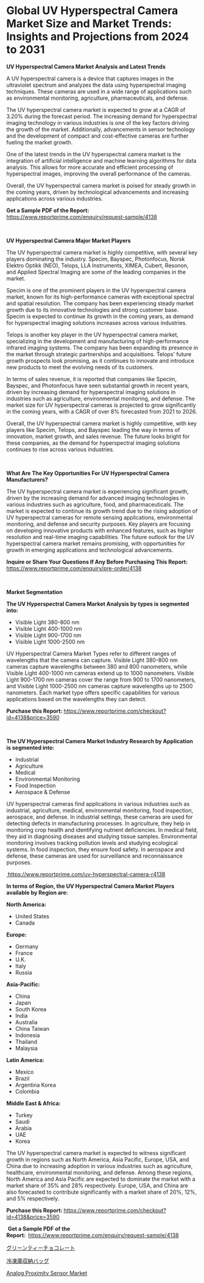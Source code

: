 <p><h1>Global UV Hyperspectral Camera Market Size and Market Trends: Insights and Projections from 2024 to 2031</h1></p><p><strong>UV Hyperspectral Camera Market Analysis and Latest Trends</strong></p>
<p><p>A UV hyperspectral camera is a device that captures images in the ultraviolet spectrum and analyzes the data using hyperspectral imaging techniques. These cameras are used in a wide range of applications such as environmental monitoring, agriculture, pharmaceuticals, and defense.</p><p>The UV hyperspectral camera market is expected to grow at a CAGR of 3.20% during the forecast period. The increasing demand for hyperspectral imaging technology in various industries is one of the key factors driving the growth of the market. Additionally, advancements in sensor technology and the development of compact and cost-effective cameras are further fueling the market growth.</p><p>One of the latest trends in the UV hyperspectral camera market is the integration of artificial intelligence and machine learning algorithms for data analysis. This allows for more accurate and efficient processing of hyperspectral images, improving the overall performance of the cameras.</p><p>Overall, the UV hyperspectral camera market is poised for steady growth in the coming years, driven by technological advancements and increasing applications across various industries.</p></p>
<p><strong>Get a Sample PDF of the Report:&nbsp;</strong> <a href="https://www.reportprime.com/enquiry/request-sample/4138">https://www.reportprime.com/enquiry/request-sample/4138</a></p>
<p>&nbsp;</p>
<p><strong>UV Hyperspectral Camera Major Market Players</strong></p>
<p><p>The UV hyperspectral camera market is highly competitive, with several key players dominating the industry. Specim, Bayspec, Photonfocus, Norsk Elektro Optikk (NEO), Telops, LLA Instruments, XIMEA, Cubert, Resonon, and Applied Spectral Imaging are some of the leading companies in the market.</p><p>Specim is one of the prominent players in the UV hyperspectral camera market, known for its high-performance cameras with exceptional spectral and spatial resolution. The company has been experiencing steady market growth due to its innovative technologies and strong customer base. Specim is expected to continue its growth in the coming years, as demand for hyperspectral imaging solutions increases across various industries.</p><p>Telops is another key player in the UV hyperspectral camera market, specializing in the development and manufacturing of high-performance infrared imaging systems. The company has been expanding its presence in the market through strategic partnerships and acquisitions. Telops' future growth prospects look promising, as it continues to innovate and introduce new products to meet the evolving needs of its customers.</p><p>In terms of sales revenue, it is reported that companies like Specim, Bayspec, and Photonfocus have seen substantial growth in recent years, driven by increasing demand for hyperspectral imaging solutions in industries such as agriculture, environmental monitoring, and defense. The market size for UV hyperspectral cameras is projected to grow significantly in the coming years, with a CAGR of over 8% forecasted from 2021 to 2026.</p><p>Overall, the UV hyperspectral camera market is highly competitive, with key players like Specim, Telops, and Bayspec leading the way in terms of innovation, market growth, and sales revenue. The future looks bright for these companies, as the demand for hyperspectral imaging solutions continues to rise across various industries.</p></p>
<p>&nbsp;</p>
<p><strong>What Are The Key Opportunities For UV Hyperspectral Camera Manufacturers?</strong></p>
<p><p>The UV hyperspectral camera market is experiencing significant growth, driven by the increasing demand for advanced imaging technologies in various industries such as agriculture, food, and pharmaceuticals. The market is expected to continue its growth trend due to the rising adoption of UV hyperspectral cameras for remote sensing applications, environmental monitoring, and defense and security purposes. Key players are focusing on developing innovative products with enhanced features, such as higher resolution and real-time imaging capabilities. The future outlook for the UV hyperspectral camera market remains promising, with opportunities for growth in emerging applications and technological advancements.</p></p>
<p><strong>Inquire or Share Your Questions If Any Before Purchasing This Report:</strong> <a href="https://www.reportprime.com/enquiry/pre-order/4138">https://www.reportprime.com/enquiry/pre-order/4138</a></p>
<p>&nbsp;</p>
<p><strong>Market Segmentation</strong></p>
<p><strong>The UV Hyperspectral Camera Market Analysis by types is segmented into:</strong></p>
<p><ul><li>Visible Light 380-800 nm</li><li>Visible Light 400-1000 nm</li><li>Visible Light 900-1700 nm</li><li>Visible Light 1000-2500 nm</li></ul></p>
<p><p>UV Hyperspectral Camera Market Types refer to different ranges of wavelengths that the camera can capture. Visible Light 380-800 nm cameras capture wavelengths between 380 and 800 nanometers, while Visible Light 400-1000 nm cameras extend up to 1000 nanometers. Visible Light 900-1700 nm cameras cover the range from 900 to 1700 nanometers, and Visible Light 1000-2500 nm cameras capture wavelengths up to 2500 nanometers. Each market type offers specific capabilities for various applications based on the wavelengths they can detect.</p></p>
<p><strong>Purchase this Report:&nbsp;</strong><a href="https://www.reportprime.com/checkout?id=4138&price=3590">https://www.reportprime.com/checkout?id=4138&price=3590</a></p>
<p>&nbsp;</p>
<p><strong>The UV Hyperspectral Camera Market Industry Research by Application is segmented into:</strong></p>
<p><ul><li>Industrial</li><li>Agriculture</li><li>Medical</li><li>Environmental Monitoring</li><li>Food Inspection</li><li>Aerospace & Defense</li></ul></p>
<p><p>UV hyperspectral cameras find applications in various industries such as industrial, agriculture, medical, environmental monitoring, food inspection, aerospace, and defense. In industrial settings, these cameras are used for detecting defects in manufacturing processes. In agriculture, they help in monitoring crop health and identifying nutrient deficiencies. In medical field, they aid in diagnosing diseases and studying tissue samples. Environmental monitoring involves tracking pollution levels and studying ecological systems. In food inspection, they ensure food safety. In aerospace and defense, these cameras are used for surveillance and reconnaissance purposes.</p></p>
<p><a href="https://www.reportprime.com/uv-hyperspectral-camera-r4138">&nbsp;https://www.reportprime.com/uv-hyperspectral-camera-r4138</a></p>
<p><strong>In terms of Region, the UV Hyperspectral Camera Market Players available by Region are:</strong></p>
<p>
    <p> <strong> North America: </strong>
        <ul>
            <li>United States</li>
            <li>Canada</li>
        </ul>
        </p> 
    <p> <strong> Europe: </strong>
        <ul>
            <li>Germany</li>
            <li>France</li>
            <li>U.K.</li>
            <li>Italy</li>
            <li>Russia</li>
        </ul>
        </p> 
    <p> <strong> Asia-Pacific: </strong>
        <ul>
            <li>China</li>
            <li>Japan</li>
            <li>South Korea</li>
            <li>India</li>
            <li>Australia</li>
            <li>China Taiwan</li>
            <li>Indonesia</li>
            <li>Thailand</li>
            <li>Malaysia</li>
        </ul>
        </p> 
    <p> <strong> Latin America: </strong>
        <ul>
            <li>Mexico</li>
            <li>Brazil</li>
            <li>Argentina Korea</li>
            <li>Colombia</li>
        </ul>
        </p> 
    <p> <strong> Middle East & Africa: </strong>
        <ul>
            <li>Turkey</li>
            <li>Saudi</li>
            <li>Arabia</li>
            <li>UAE</li>
            <li>Korea</li>
        </ul>
    </p>
    </p>
<p><p>The UV hyperspectral camera market is expected to witness significant growth in regions such as North America, Asia Pacific, Europe, USA, and China due to increasing adoption in various industries such as agriculture, healthcare, environmental monitoring, and defense. Among these regions, North America and Asia Pacific are expected to dominate the market with a market share of 35% and 28% respectively. Europe, USA, and China are also forecasted to contribute significantly with a market share of 20%, 12%, and 5% respectively.</p></p>
<p><strong>Purchase this Report: </strong><a href="https://www.reportprime.com/checkout?id=4138&price=3590">https://www.reportprime.com/checkout?id=4138&price=3590</a></p>
<p>&nbsp;<strong>Get a Sample PDF of the Report:&nbsp;&nbsp;</strong><a href="https://www.reportprime.com/enquiry/request-sample/4138">https://www.reportprime.com/enquiry/request-sample/4138</a></p>
<p><strong></strong></p>
<p><p><a href="https://github.com/JoanaNitzsche/Market-Research-Report-List-1/blob/main/107838273423.md">グリーンティーチョコレート</a></p><p><a href="https://github.com/KaliMetz2023/Market-Research-Report-List-1/blob/main/168301073424.md">冷凍庫収納バッグ</a></p><p><a href="https://github.com/LibbySpencer2018/Market-Research-Report-List-1/blob/main/analog-proximity-sensor-market.md">Analog Proximity Sensor Market</a></p></p>